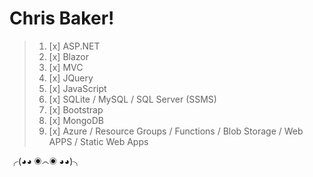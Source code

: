 # Chris Baker!

>    1. [x] ASP.NET
>    2. [x] Blazor
>    3. [x] MVC
>    5. [x] JQuery
>    6. [x] JavaScript
>    7. [x] SQLite / MySQL / SQL Server (SSMS)
>    8. [x] Bootstrap
>    9. [x] MongoDB
>    10. [x] Azure / Resource Groups / Functions / Blob Storage / Web APPS / Static Web Apps 

╭(◕◕ ◉෴◉ ◕◕)╮

